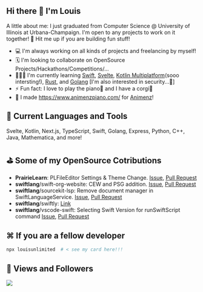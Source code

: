## Hi there 👋 I'm Louis

A little about me: I just graduated from Computer Science @ University of Illinois at Urbana-Champaign.
I'm open to any projects to work on it together! 
🤙 Hit me up if you are building fun stuff!

- 💻 I'm always working on all kinds of projects and freelancing by myself!
- 🗓 I'm looking to collaborate on OpenSource Projects/Hackathons/Competitions/...
- 👨🏻‍💻 I'm currently learning [Swift](https://www.swift.org/about/), [Svelte](https://svelte.dev/), [Kotlin Multiplatform](https://kotlinlang.org/docs/multiplatform.html)(sooo intersting!),  [Rust](https://www.rust-lang.org/), and [Golang](https://go.dev/) \[I'm also interested in security...🤫\]
- ⚡️ Fun fact: I love to play the piano🎹 and I have a corgi🐾
- 🌲 I made https://www.animenzpiano.com/ for [Animenz](https://www.youtube.com/@Animenzzz)!

## 🚀 Current Languages and Tools

Svelte, Kotlin, Next.js, TypeScript, Swift, Golang, Express, Python, C++, Java, Mathematica, and more!

## ⛳️ Some of my OpenSource Cotributions

- **PrairieLearn**: PLFileEditor Settings & Theme Change. [Issue](https://github.com/PrairieLearn/PrairieLearn/issues/6460), [Pull Request](https://github.com/PrairieLearn/PrairieLearn/pull/6476)
- **swiftlang**/swift-org-website: CEW and PSG addition. [Issue](https://github.com/apple/swift-org-website/issues/638), [Pull Request](https://github.com/apple/swift-org-website/pull/642)
- **swiftlang**/sourcekit-lsp: Remove document manager in SwiftLanguageService. [Issue](https://github.com/swiftlang/sourcekit-lsp/issues/1423), [Pull Request](https://github.com/swiftlang/sourcekit-lsp/pull/1466)
- **swiftlang**/swiftly: [Link](https://github.com/search?q=repo:swiftlang/swiftly+author:louisunlimited+is:pr&type=pullrequests)
- **swiftlang**/vscode-swift: Selecting Swift Version for runSwiftScript command [Issue](https://github.com/swiftlang/vscode-swift/issues/1427), [Pull Request](https://github.com/swiftlang/vscode-swift/pull/1476)

<!-- ![Louis' GitHub stats](https://github-readme-stats-git-masterrstaa-rickstaa.vercel.app/api?username=louisunlimited&show_icons=true&hide=stars&custom_title=Louis'%20github%20stats) -->

<!-- [![Top Langs](https://github-readme-stats-git-masterrstaa-rickstaa.vercel.app/api/top-langs/?username=louisunlimited&layout=compact&hide=css,makefile)](https://github.com/anuraghazra/github-readme-stats) -->

## ⌘ If you are a fellow developer

```bash
npx louisunlimited  # < see my card here!!!
```

## 👀 Views and Followers

<a href="https://github.com/Meghna-DAS/github-profile-views-counter">
    <img src="https://komarev.com/ghpvc/?username=louisunlimited">
</a>

<!-- Hello From Github-->
